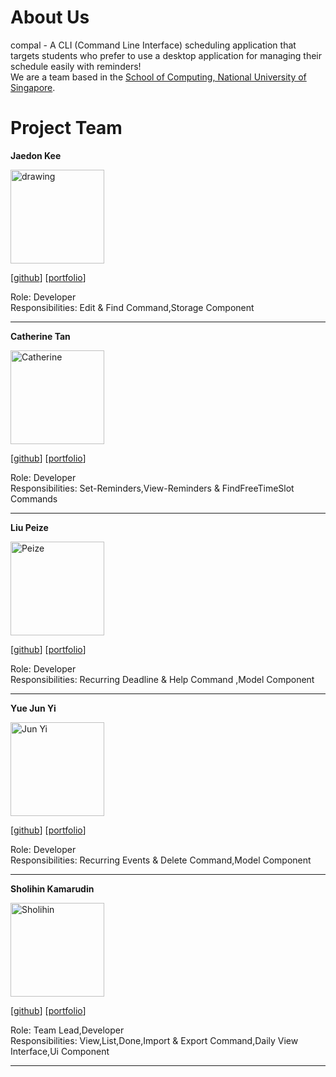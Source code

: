 

About Us
============

compal - A CLI (Command Line Interface) scheduling application that targets students who prefer to use a desktop application for managing their schedule easily with reminders!  
We are a team based in the [School of Computing, National University of Singapore](http://www.comp.nus.edu.sg).

Project Team
============

**Jaedon Kee**


<img src="images/jaedonkey.png" alt="drawing" width="150"/>

\[[github](http://github.com/jaedonkey)\] \[[portfolio](#jaedonkey#)\]

Role: Developer  
Responsibilities: Edit & Find Command,Storage Component

---

**Catherine Tan**

<img src="images/catherinetan99.png" alt="Catherine" width="150"/>

\[[github](http://github.com/catherinetan99)\] \[[portfolio](#catherinetan99#)\]

Role: Developer  
Responsibilities: Set-Reminders,View-Reminders & FindFreeTimeSlot Commands

---
**Liu Peize**

<img src="images/ltpz.png" alt="Peize" width="150"/>

\[[github](http://github.com/ltpz)\] \[[portfolio](#ltpz#)\]

Role: Developer  
Responsibilities: Recurring Deadline & Help Command ,Model Component

---
**Yue Jun Yi**


<img src="images/yueyeah.png" alt="Jun Yi" width="150"/>

\[[github](http://github.com/yueyeah)\] \[[portfolio](#johndoe#)\]

Role: Developer  
Responsibilities: Recurring Events & Delete Command,Model Component 

---
**Sholihin Kamarudin**

<img src="images/sholihink.png" alt="Sholihin" width="150"/>

\[[github](https://github.com/sholihink)\] \[[portfolio](teams/SholihinK.pdf)\]

Role: Team Lead,Developer  
Responsibilities: View,List,Done,Import & Export Command,Daily View Interface,Ui Component

---
